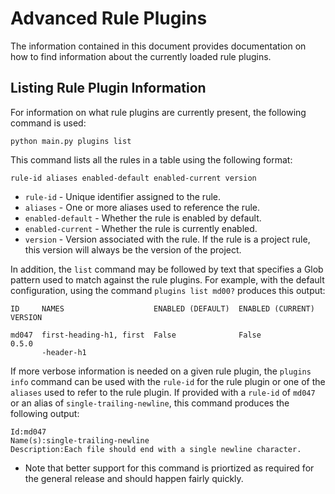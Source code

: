 # Advanced Rule Plugins

The information contained in this document provides
documentation on how to find information about the
currently loaded rule plugins.

## Listing Rule Plugin Information

For information on what rule plugins are currently present, the following
command is used:

```shell
python main.py plugins list
```

This command lists all the rules in a table using the following format:

`rule-id aliases enabled-default enabled-current version`

- `rule-id` - Unique identifier assigned to the rule.
- `aliases` - One or more aliases used to reference the rule.
- `enabled-default` - Whether the rule is enabled by default.
- `enabled-current` - Whether the rule is currently enabled.
- `version` - Version associated with the rule.  If the rule is a project
  rule, this version will always be the version of the project.

In addition, the `list` command may be followed by text that
specifies a Glob pattern used to match against the rule plugins.
For example, with the default configuration, using the command
`plugins list md00?` produces this output:

```text
ID     NAMES                    ENABLED (DEFAULT)  ENABLED (CURRENT)  VERSION

md047  first-heading-h1, first  False              False              0.5.0
       -header-h1
```

If more verbose information is needed on a given rule plugin, the
`plugins info` command can be used with the `rule-id` for the
rule plugin or one of the `aliases` used to refer to the rule plugin.
If provided with a `rule-id` of `md047` or an alias of `single-trailing-newline`,
this command produces the following output:

```text
Id:md047
Name(s):single-trailing-newline
Description:Each file should end with a single newline character.
```

- Note that better support for this command is priortized as
  required for the general release and should happen fairly quickly.
